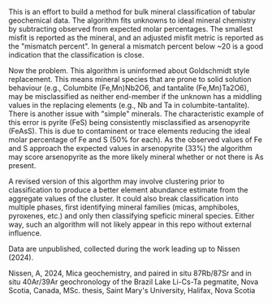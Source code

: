 This is an effort to build a method for bulk mineral classification of tabular geochemical data. The algorithm fits unknowns to ideal mineral chemistry by subtracting observed from expected molar percentages. The smallest misfit is reported as the mineral, and an adjusted misfit metric is reported as the "mismatch percent". In general a mismatch percent below ~20 is a good indication that the classification is close. 

Now the problem. This algorithm is uninformed about Goldschmidt style replacement. This means mineral species that are prone to solid solution behaviour (e.g., Columbite (Fe,Mn)Nb2O6, and tantalite (Fe,Mn)Ta2O6), may be misclassified as neither end-member if the unknown has a middling values in the replacing elements (e.g., Nb and Ta in columbite-tantalite). There is another issue with "simple" minerals. The characteristic example of this error is pyrite (FeS) being consistently misclassified as arsenopyrite (FeAsS). This is due to contaminent or trace elements reducing the ideal molar percentage of Fe and S (50% for each). As the observed values of Fe and S approach the expected values in arsenopyrite (33%) the algorithm may score arsenopyrite as the more likely mineral whether or not there is As present. 

A revised version of this algorthm may involve clustering prior to classification to produce a better element abundance estimate from the aggregate values of the cluster. It could also break classification into multiple phases, first identifying mineral families (micas, amphiboles, pyroxenes, etc.) and only then classifying speficic mineral species. Either way, such an algorithm will not likely appear in this repo without external influence.

Data are unpublished, collected during the work leading up to Nissen (2024).

Nissen, A, 2024, Mica geochemistry, and paired in situ 87Rb/87Sr and in situ 40Ar/39Ar geochronology of the Brazil Lake Li-Cs-Ta pegmatite, Nova Scotia, Canada, MSc. thesis, Saint Mary's University, Halifax, Nova Scotia

